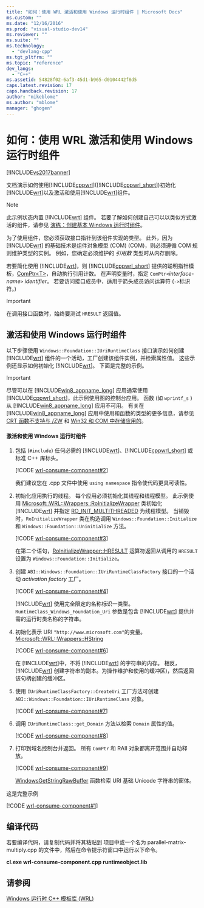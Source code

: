 ```yaml
---
title: "如何：使用 WRL 激活和使用 Windows 运行时组件 | Microsoft Docs"
ms.custom: ""
ms.date: "12/16/2016"
ms.prod: "visual-studio-dev14"
ms.reviewer: ""
ms.suite: ""
ms.technology: 
  - "devlang-cpp"
ms.tgt_pltfrm: ""
ms.topic: "reference"
dev_langs: 
  - "C++"
ms.assetid: 54828f02-6af3-45d1-b965-d0104442f8d5
caps.latest.revision: 17
caps.handback.revision: 17
author: "mikeblome"
ms.author: "mblome"
manager: "ghogen"
---
```

# 如何：使用 WRL 激活和使用 Windows 运行时组件
[!INCLUDE[vs2017banner](../assembler/inline/includes/vs2017banner.md)]

文档演示如何使用[!INCLUDE[cppwrl](../windows/includes/cppwrl_md.md)]\([!INCLUDE[cppwrl_short](../windows/includes/cppwrl_short_md.md)]\)初始化[!INCLUDE[wrt](../atl/reference/includes/wrt_md.md)]以及激活和使用[!INCLUDE[wrt](../atl/reference/includes/wrt_md.md)]组件。  
  
> [!NOTE]
>  此示例状态内置 [!INCLUDE[wrt](../atl/reference/includes/wrt_md.md)] 组件。  若要了解如何创建自己可以以类似方式激活的组件，请参见 [演练：创建基本 Windows 运行时组件](../windows/walkthrough-creating-a-basic-windows-runtime-component-using-wrl.md)。  
  
 为了使用组件，您必须获取接口指针到该组件实现的类型。  此外，因为 [!INCLUDE[wrt](../atl/reference/includes/wrt_md.md)] 的基础技术是组件对象模型 \(COM\) \(COM\)，则必须遵循 COM 规则维护类型的实例。  例如，您确定必须维护的 *引用数* 类型时从内存删除。  
  
 若要简化使用 [!INCLUDE[wrt](../atl/reference/includes/wrt_md.md)]，则 [!INCLUDE[cppwrl_short](../windows/includes/cppwrl_short_md.md)] 提供的聪明指针模板，[ComPtr\<T\>](../windows/comptr-class.md)，自动执行引用计数。  在声明变量时，指定 `ComPtr<`*interface\-name*`>` *identifier*。  若要访问接口成员中，适用于箭头成员访问运算符 \(`->`标识符。\)  
  
> [!IMPORTANT]
>  在调用接口函数时，始终要测试 `HRESULT` 返回值。  
  
## 激活和使用 Windows 运行时组件  
 以下步骤使用 `Windows::Foundation::IUriRuntimeClass` 接口演示如何创建 [!INCLUDE[wrt](../atl/reference/includes/wrt_md.md)] 组件的一个活动，工厂创建该组件实例，并检索属性值。  这些示例还显示如何初始化 [!INCLUDE[wrt](../atl/reference/includes/wrt_md.md)]。  下面是完整的示例。  
  
> [!IMPORTANT]
>  尽管可以在 [!INCLUDE[win8_appname_long](../build/includes/win8_appname_long_md.md)] 应用通常使用 [!INCLUDE[cppwrl_short](../windows/includes/cppwrl_short_md.md)]，此示例使用图的控制台应用。  函数 \(如 `wprintf_s` \) 从 [!INCLUDE[win8_appname_long](../build/includes/win8_appname_long_md.md)] 应用不可用。  有关在 [!INCLUDE[win8_appname_long](../build/includes/win8_appname_long_md.md)] 应用中使用和函数的类型的更多信息，请参见 [CRT 函数不支持与 \/ZW](http://msdn.microsoft.com/library/windows/apps/jj606124.aspx) 和 [Win32 和 COM 中存储应用的](http://msdn.microsoft.com/library/windows/apps/br205757.aspx)。  
  
#### 激活和使用 Windows 运行时组件  
  
1.  包括 \(`#include`\) 任何必需的 [!INCLUDE[wrt](../atl/reference/includes/wrt_md.md)]、[!INCLUDE[cppwrl_short](../windows/includes/cppwrl_short_md.md)] 或标准 C\+\+ 库标头。  
  
     [!CODE [wrl-consume-component#2](../CodeSnippet/VS_Snippets_Misc/wrl-consume-component#2)]  
  
     我们建议您在 .cpp 文件中使用 `using namespace` 指令使代码更具可读性。  
  
2.  初始化应用执行的线程。  每个应用必须初始化其线程和线程模型。  此示例使用 [Microsoft::WRL::Wrappers::RoInitializeWrapper](../windows/roinitializewrapper-class.md) 类初始化 [!INCLUDE[wrt](../atl/reference/includes/wrt_md.md)] 并指定 [RO\_INIT\_MULTITHREADED](http://msdn.microsoft.com/library/windows/apps/br224661.aspx) 为线程模型。  当销毁时，`RoInitializeWrapper` 类在构造调用 `Windows::Foundation::Initialize` 和 `Windows::Foundation::Uninitialize` 方法。  
  
     [!CODE [wrl-consume-component#3](../CodeSnippet/VS_Snippets_Misc/wrl-consume-component#3)]  
  
     在第二个语句，[RoInitializeWrapper::HRESULT](../windows/roinitializewrapper-hresult-parens-operator.md) 运算符返回从调用的 `HRESULT` 设置为 `Windows::Foundation::Initialize`。  
  
3.  创建 `ABI::Windows::Foundation::IUriRuntimeClassFactory` 接口的一个活动 *activation factory* 工厂。  
  
     [!CODE [wrl-consume-component#4](../CodeSnippet/VS_Snippets_Misc/wrl-consume-component#4)]  
  
     [!INCLUDE[wrt](../atl/reference/includes/wrt_md.md)] 使用完全限定的名称标识一类型。  `RuntimeClass_Windows_Foundation_Uri` 参数是包含 [!INCLUDE[wrt](../atl/reference/includes/wrt_md.md)] 提供并需的运行时类名称的字符串。  
  
4.  初始化表示 URI `"http://www.microsoft.com"`的变量。[Microsoft::WRL::Wrappers::HString](../windows/hstring-class.md)  
  
     [!CODE [wrl-consume-component#6](../CodeSnippet/VS_Snippets_Misc/wrl-consume-component#6)]  
  
     在 [!INCLUDE[wrt](../atl/reference/includes/wrt_md.md)]中，不将 [!INCLUDE[wrt](../atl/reference/includes/wrt_md.md)] 的字符串的内存。  相反，[!INCLUDE[wrt](../atl/reference/includes/wrt_md.md)] 创建字符串的副本。为操作维护和使用的缓冲区\)，然后返回该句柄创建的缓冲区。  
  
5.  使用 `IUriRuntimeClassFactory::CreateUri` 工厂方法可创建 `ABI::Windows::Foundation::IUriRuntimeClass` 对象。  
  
     [!CODE [wrl-consume-component#7](../CodeSnippet/VS_Snippets_Misc/wrl-consume-component#7)]  
  
6.  调用 `IUriRuntimeClass::get_Domain` 方法以检索 `Domain` 属性的值。  
  
     [!CODE [wrl-consume-component#8](../CodeSnippet/VS_Snippets_Misc/wrl-consume-component#8)]  
  
7.  打印到域名控制台并返回。  所有 `ComPtr` 和 RAII 对象都离开范围并自动释放。  
  
     [!CODE [wrl-consume-component#9](../CodeSnippet/VS_Snippets_Misc/wrl-consume-component#9)]  
  
     [WindowsGetStringRawBuffer](http://msdn.microsoft.com/library/windows/apps/br224636.aspx) 函数检索 URI 基础 Unicode 字符串的窗体。  
  
 这是完整示例  
  
 [!CODE [wrl-consume-component#1](../CodeSnippet/VS_Snippets_Misc/wrl-consume-component#1)]  
  
## 编译代码  
 若要编译代码，请复制代码并将其粘贴到  项目中或一个名为 parallel\-matrix\-multiply.cpp 的文件中，然后在命令提示符窗口中运行以下命令。  
  
 **cl.exe wrl\-consume\-component.cpp runtimeobject.lib**  
  
## 请参阅  
 [Windows 运行时 C\+\+ 模板库 \(WRL\)](../windows/windows-runtime-cpp-template-library-wrl.md)